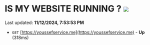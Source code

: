 # IS MY WEBSITE RUNNING ? [![](https://img.shields.io/static/v1?label=Sponsor&message=%E2%9D%A4&logo=GitHub&color=%23fe8e86)](https://github.com/sponsors/Youssef-Lehmam)

Last updated: **11/12/2024, 7:53:53 PM**

- `GET` [https://youssefservice.me](https://youssefservice.me) - **Up** (318ms)
